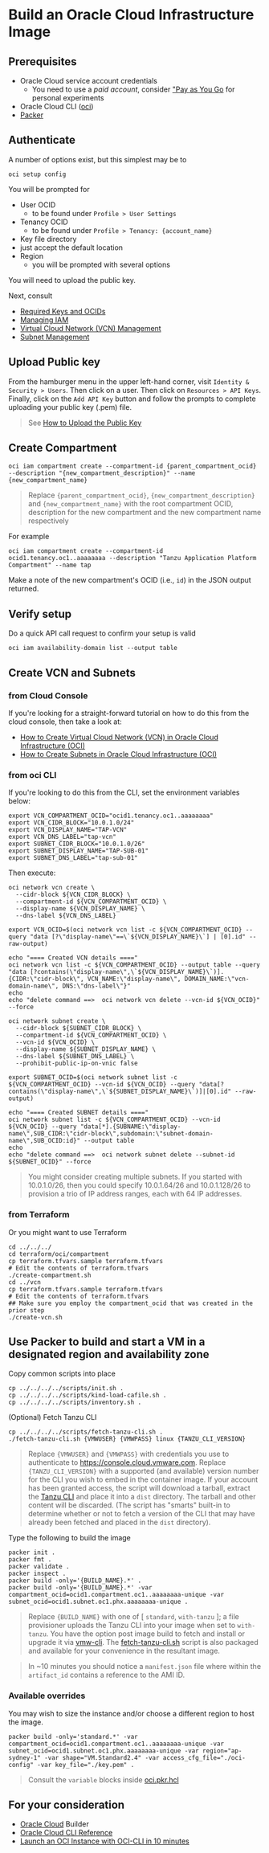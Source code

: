 # Build an Oracle Cloud Infrastructure Image

## Prerequisites

* Oracle Cloud service account credentials
  * You need to use a _paid account_, consider ["Pay as You Go](https://docs.oracle.com/en-us/iaas/Content/GSG/Tasks/changingpaymentmethod.htm) for personal experiments
* Oracle Cloud CLI ([oci](https://docs.oracle.com/en-us/iaas/Content/API/SDKDocs/cliinstall.htm#Quickstart))
* [Packer](https://www.packer.io/downloads)


## Authenticate

A number of options exist, but this simplest may be to

```
oci setup config
```

You will be prompted for

* User OCID
  * to be found under `Profile > User Settings`
* Tenancy OCID
  * to be found under `Profile > Tenancy: {account_name}`
* Key file directory
 * just accept the default location
* Region
  * you will be prompted with several options

You will need to upload the public key.

Next, consult

* [Required Keys and OCIDs](https://docs.oracle.com/en-us/iaas/Content/API/Concepts/apisigningkey.htm)
* [Managing IAM](https://docs.oracle.com/en-us/iaas/Content/Identity/iam/manage-iam.htm?Highlight=iam)
* [Virtual Cloud Network (VCN) Management](https://docs.oracle.com/en-us/iaas/Content/Rover/Network/VCN/vcn_management.htm)
* [Subnet Management](https://docs.oracle.com/en-us/iaas/Content/Rover/Network/Subnet/subnet_management.htm?Highlight=subnet)


## Upload Public key

From the hamburger menu in the upper left-hand corner, visit `Identity & Security > Users`.  Then click on a user.  Then click on `Resources > API Keys`.  Finally, click on the `Add API Key` button and follow the prompts to complete uploading your public key (.pem) file.

> See [How to Upload the Public Key](https://docs.oracle.com/en-us/iaas/Content/API/Concepts/apisigningkey.htm#How2)


## Create Compartment

```
oci iam compartment create --compartment-id {parent_compartment_ocid} --description "{new_compartment_description}" --name {new_compartment_name}
```
> Replace `{parent_compartment_ocid}`, `{new_compartment_description}` and `{new_compartment_name}` with the root compartment OCID, description for the new compartment and the new compartment name respectively

For example

```
oci iam compartment create --compartment-id ocid1.tenancy.oc1..aaaaaaaa --description "Tanzu Application Platform Compartment" --name tap
```

Make a note of the new compartment's OCID (i.e., `id`) in the JSON output returned.


## Verify setup

Do a quick API call request to confirm your setup is valid

```
oci iam availability-domain list --output table
```


## Create VCN and Subnets

### from Cloud Console

If you're looking for a straight-forward tutorial on how to do this from the cloud console, then take a look at:

* [How to Create Virtual Cloud Network (VCN) in Oracle Cloud Infrastructure (OCI)](https://nimishprabhu.com/how-to-create-virtual-cloud-network-vcn-in-oracle-cloud-infrastructure-oci.html)
* [How to Create Subnets in Oracle Cloud Infrastructure (OCI)](https://nimishprabhu.com/how-to-create-subnets-in-oracle-cloud-infrastructure-oci.html)

### from oci CLI

If you're looking to do this from the CLI, set the environment variables below:

```
export VCN_COMPARTMENT_OCID="ocid1.tenancy.oc1..aaaaaaaa"
export VCN_CIDR_BLOCK="10.0.1.0/24"
export VCN_DISPLAY_NAME="TAP-VCN"
export VCN_DNS_LABEL="tap-vcn"
export SUBNET_CIDR_BLOCK="10.0.1.0/26"
export SUBNET_DISPLAY_NAME="TAP-SUB-01"
export SUBNET_DNS_LABEL="tap-sub-01"
```

Then execute:

```
oci network vcn create \
  --cidr-block ${VCN_CIDR_BLOCK} \
  --compartment-id ${VCN_COMPARTMENT_OCID} \
  --display-name ${VCN_DISPLAY_NAME} \
  --dns-label ${VCN_DNS_LABEL}

export VCN_OCID=$(oci network vcn list -c ${VCN_COMPARTMENT_OCID} --query "data [?\"display-name\"==\`${VCN_DISPLAY_NAME}\`] | [0].id" --raw-output)

echo "==== Created VCN details ===="
oci network vcn list -c ${VCN_COMPARTMENT_OCID} --output table --query "data [?contains(\"display-name\",\`${VCN_DISPLAY_NAME}\`)].{CIDR:\"cidr-block\", VCN_NAME:\"display-name\", DOMAIN_NAME:\"vcn-domain-name\", DNS:\"dns-label\"}"
echo
echo "delete command ==>  oci network vcn delete --vcn-id ${VCN_OCID}" --force

oci network subnet create \
  --cidr-block ${SUBNET_CIDR_BLOCK} \
  --compartment-id ${VCN_COMPARTMENT_OCID} \
  --vcn-id ${VCN_OCID} \
  --display-name ${SUBNET_DISPLAY_NAME} \
  --dns-label ${SUBNET_DNS_LABEL} \
  --prohibit-public-ip-on-vnic false

export SUBNET_OCID=$(oci network subnet list -c ${VCN_COMPARTMENT_OCID} --vcn-id ${VCN_OCID} --query "data[?contains(\"display-name\",\`${SUBNET_DISPLAY_NAME}\`)]|[0].id" --raw-output)

echo "==== Created SUBNET details ===="
oci network subnet list -c ${VCN_COMPARTMENT_OCID} --vcn-id ${VCN_OCID} --query "data[*].{SUBNAME:\"display-name\",SUB_CIDR:\"cidr-block\",subdomain:\"subnet-domain-name\",SUB_OCID:id}" --output table
echo
echo "delete command ==>  oci network subnet delete --subnet-id ${SUBNET_OCID}" --force
```

> You might consider creating multiple subnets.  If you started with 10.0.1.0/26, then you could specify 10.0.1.64/26 and 10.0.1.128/26 to provision a trio of IP address ranges, each with 64 IP addresses.

### from Terraform

Or you might want to use Terraform

```
cd ../../../
cd terraform/oci/compartment
cp terraform.tfvars.sample terraform.tfvars
# Edit the contents of terraform.tfvars
./create-compartment.sh
cd ../vcn
cp terraform.tfvars.sample terraform.tfvars
# Edit the contents of terraform.tfvars
## Make sure you employ the compartment_ocid that was created in the prior step
./create-vcn.sh
```


## Use Packer to build and start a VM in a designated region and availability zone

Copy common scripts into place

```
cp ../../../../scripts/init.sh .
cp ../../../../scripts/kind-load-cafile.sh .
cp ../../../../scripts/inventory.sh .
```

(Optional) Fetch Tanzu CLI

```
cp ../../../../scripts/fetch-tanzu-cli.sh .
./fetch-tanzu-cli.sh {VMWUSER} {VMWPASS} linux {TANZU_CLI_VERSION}
```
> Replace `{VMWUSER}` and `{VMWPASS}` with credentials you use to authenticate to https://console.cloud.vmware.com.  Replace `{TANZU_CLI_VERSION}` with a supported (and available) version number for the CLI you wish to embed in the container image.  If your account has been granted access, the script will download a tarball, extract the [Tanzu CLI](https://docs.vmware.com/en/VMware-Tanzu-Kubernetes-Grid/1.4/vmware-tanzu-kubernetes-grid-14/GUID-tanzu-cli-reference.html) and place it into a `dist` directory.  The tarball and other content will be discarded.  (The script has "smarts" built-in to determine whether or not to fetch a version of the CLI that may have already been fetched and placed in the `dist` directory).

Type the following to build the image

```
packer init .
packer fmt .
packer validate .
packer inspect .
packer build -only='{BUILD_NAME}.*' .
packer build -only='{BUILD_NAME}.*' -var compartment_ocid=ocid1.compartment.oc1..aaaaaaaa-unique -var subnet_ocid=ocid1.subnet.oc1.phx.aaaaaaaa-unique .
```
> Replace `{BUILD_NAME}` with one of [ `standard`, `with-tanzu` ]; a file provisioner uploads the Tanzu CLI into your image when set to `with-tanzu`.  You have the option post image build to fetch and install or upgrade it via [vmw-cli](https://github.com/apnex/vmw-cli).  The [fetch-tanzu-cli.sh](../../../../scripts/fetch-tanzu-cli.sh) script is also packaged and available for your convenience in the resultant image.

>In ~10 minutes you should notice a `manifest.json` file where within the `artifact_id` contains a reference to the AMI ID.


### Available overrides

You may wish to size the instance and/or choose a different region to host the image.

```
packer build -only='standard.*' -var compartment_ocid=ocid1.compartment.oc1..aaaaaaaa-unique -var subnet_ocid=ocid1.subnet.oc1.phx.aaaaaaaa-unique -var region="ap-sydney-1" -var shape="VM.Standard2.4" -var access_cfg_file="./oci-config" -var key_file="./key.pem" .
```
> Consult the `variable` blocks inside [oci.pkr.hcl](oci.pkr.hcl)



## For your consideration

* [Oracle Cloud](https://www.packer.io/docs/builders/oracle/oci) Builder
* [Oracle Cloud CLI Reference](https://docs.oracle.com/en-us/iaas/tools/oci-cli/latest/oci_cli_docs/index.html)
* [Launch an OCI Instance with OCI-CLI in 10 minutes](https://eclipsys.ca/launch-an-oci-instance-with-oci-cli-in-10-minutes/)